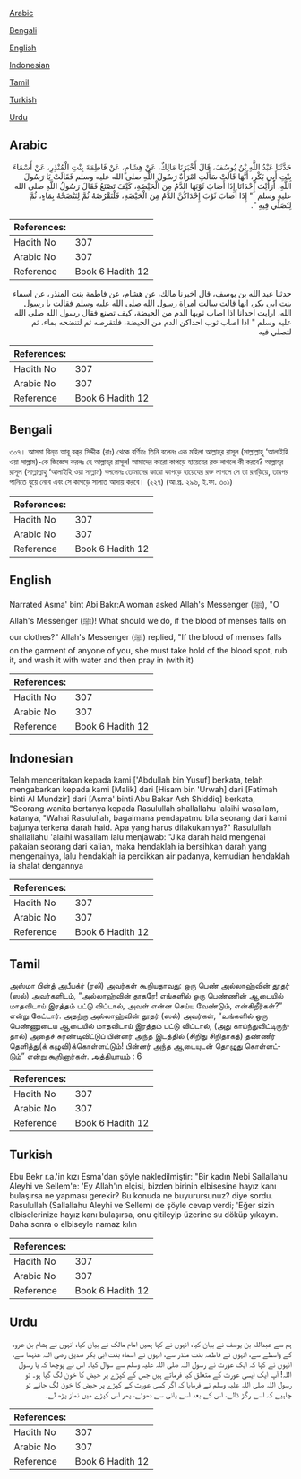 [Arabic](#arabic)

[Bengali](#bengali)

[English](#english)

[Indonesian](#indonesian)

[Tamil](#tamil)

[Turkish](#turkish)

[Urdu](#urdu)

## Arabic


<div dir="rtl" lang="ar" style={{fontSize:'larger',backgroundColor:'#f8f9fa',padding:20}}>
حَدَّثَنَا عَبْدُ اللَّهِ بْنُ يُوسُفَ، قَالَ أَخْبَرَنَا مَالِكٌ، عَنْ هِشَامٍ، عَنْ فَاطِمَةَ بِنْتِ الْمُنْذِرِ، عَنْ أَسْمَاءَ بِنْتِ أَبِي بَكْرٍ، أَنَّهَا قَالَتْ سَأَلَتِ امْرَأَةٌ رَسُولَ اللَّهِ صلى الله عليه وسلم فَقَالَتْ يَا رَسُولَ اللَّهِ، أَرَأَيْتَ إِحْدَانَا إِذَا أَصَابَ ثَوْبَهَا الدَّمُ مِنَ الْحَيْضَةِ، كَيْفَ تَصْنَعُ فَقَالَ رَسُولُ اللَّهِ صلى الله عليه وسلم ‏ "‏ إِذَا أَصَابَ ثَوْبَ إِحْدَاكُنَّ الدَّمُ مِنَ الْحَيْضَةِ، فَلْتَقْرُصْهُ ثُمَّ لِتَنْضَحْهُ بِمَاءٍ، ثُمَّ لِتُصَلِّي فِيهِ ‏"‏‏.‏
</div>
<div style={{backgroundColor:'#f8f9fa',padding:20, marginBottom: 10}}><table> <thead> <tr> <th>References:</th> <th></th> </tr> </thead> <tbody><tr><td>Hadith No</td><td>307</td></tr><tr><td>Arabic No</td><td>307</td></tr><tr><td>Reference</td><td>Book 6 Hadith 12</td></tr></tbody></table></div>


<div dir="rtl" lang="ar" style={{fontSize:'larger',backgroundColor:'#f8f9fa',padding:20}}>
حدثنا عبد الله بن يوسف، قال اخبرنا مالك، عن هشام، عن فاطمة بنت المنذر، عن اسماء بنت ابي بكر، انها قالت سالت امراة رسول الله صلى الله عليه وسلم فقالت يا رسول الله، ارايت احدانا اذا اصاب ثوبها الدم من الحيضة، كيف تصنع فقال رسول الله صلى الله عليه وسلم " اذا اصاب ثوب احداكن الدم من الحيضة، فلتقرصه ثم لتنضحه بماء، ثم لتصلي فيه
</div>
<div style={{backgroundColor:'#f8f9fa',padding:20, marginBottom: 10}}><table> <thead> <tr> <th>References:</th> <th></th> </tr> </thead> <tbody><tr><td>Hadith No</td><td>307</td></tr><tr><td>Arabic No</td><td>307</td></tr><tr><td>Reference</td><td>Book 6 Hadith 12</td></tr></tbody></table></div>

## Bengali


<div dir="ltr" lang="bn" style={{fontSize:'larger',backgroundColor:'#f8f9fa',padding:20}}>
৩০৭। আসমা বিন্‌ত আবূ বক্‌র সিদ্দীক (রাঃ) থেকে বর্ণিতঃ তিনি বলেনঃ এক মহিলা আল্লাহ্‌র রাসূল (সাল্লাল্লাহু ‘আলাইহি ওয়া সাল্লাম)-কে জিজ্ঞেস করলঃ হে আল্লাহ্‌র রাসূল! আমাদের কারো কাপড়ে হায়েযের রক্ত লাগলে কী করবে? আল্লাহ্‌র রাসূল (সাল্লাল্লাহু ‘আলাইহি ওয়া সাল্লাম) বললেনঃ তোমাদের কারো কাপড়ে হায়েযের রক্ত লাগলে সে তা রগড়িয়ে, তারপর পানিতে ধুয়ে নেবে এবং সে কাপড়ে সালাত আদায় করবে। (২২৭) (আ.প্র. ২৯৬, ই.ফা. ৩০১)
</div>
<div style={{backgroundColor:'#f8f9fa',padding:20, marginBottom: 10}}><table> <thead> <tr> <th>References:</th> <th></th> </tr> </thead> <tbody><tr><td>Hadith No</td><td>307</td></tr><tr><td>Arabic No</td><td>307</td></tr><tr><td>Reference</td><td>Book 6 Hadith 12</td></tr></tbody></table></div>

## English


<div dir="ltr" lang="en" style={{fontSize:'larger',backgroundColor:'#f8f9fa',padding:20}}>
Narrated Asma' bint Abi Bakr:A woman asked Allah's Messenger (ﷺ), "O Allah's Messenger (ﷺ)! What should we do, if the blood of menses falls on our clothes?" Allah's Messenger (ﷺ) replied, "If the blood of menses falls on the garment of anyone of you, she must take hold of the blood spot, rub it, and wash it with water and then pray in (with it)
</div>
<div style={{backgroundColor:'#f8f9fa',padding:20, marginBottom: 10}}><table> <thead> <tr> <th>References:</th> <th></th> </tr> </thead> <tbody><tr><td>Hadith No</td><td>307</td></tr><tr><td>Arabic No</td><td>307</td></tr><tr><td>Reference</td><td>Book 6 Hadith 12</td></tr></tbody></table></div>

## Indonesian


<div dir="ltr" lang="id" style={{fontSize:'larger',backgroundColor:'#f8f9fa',padding:20}}>
Telah menceritakan kepada kami ['Abdullah bin Yusuf] berkata, telah mengabarkan kepada kami [Malik] dari [Hisam bin 'Urwah] dari [Fatimah binti Al Mundzir] dari [Asma' binti Abu Bakar Ash Shiddiq] berkata, "Seorang wanita bertanya kepada Rasulullah shallallahu 'alaihi wasallam, katanya, "Wahai Rasulullah, bagaimana pendapatmu bila seorang dari kami bajunya terkena darah haid. Apa yang harus dilakukannya?" Rasulullah shallallahu 'alaihi wasallam lalu menjawab: "Jika darah haid mengenai pakaian seorang dari kalian, maka hendaklah ia bersihkan darah yang mengenainya, lalu hendaklah ia percikkan air padanya, kemudian hendaklah ia shalat dengannya
</div>
<div style={{backgroundColor:'#f8f9fa',padding:20, marginBottom: 10}}><table> <thead> <tr> <th>References:</th> <th></th> </tr> </thead> <tbody><tr><td>Hadith No</td><td>307</td></tr><tr><td>Arabic No</td><td>307</td></tr><tr><td>Reference</td><td>Book 6 Hadith 12</td></tr></tbody></table></div>

## Tamil


<div dir="ltr" lang="ta" style={{fontSize:'larger',backgroundColor:'#f8f9fa',padding:20}}>
அஸ்மா பின்த் அபீபக்ர் (ரலி) அவர்கள் கூறியதாவது: ஒரு பெண் அல்லாஹ்வின் தூதர் (ஸல்) அவர்களிடம், “அல்லாஹ்வின் தூதரே! எங்களில் ஒரு பெண்ணின் ஆடையில் மாதவிடாய் இரத்தம் பட்டு விட்டால், அவள் என்ன செய்ய வேண்டும், என்கிறீர்கள்?” என்று கேட்டார். அதற்கு அல்லாஹ்வின் தூதர் (ஸல்) அவர்கள், “உங்களில் ஒரு பெண்ணுடைய ஆடையில் மாதவிடாய் இரத்தம் பட்டு விட்டால், (அது காய்ந்துவிட்டிருந்தால்) அதைச் சுரண்டிவிட்டுப் பின்னர் அந்த இடத்தில் (சிறிது சிறிதாகத்) தண்ணீர் தெளித்து(க் கழுவி)க்கொள்ளட்டும்! பின்னர் அந்த ஆடையுடன் தொழுது கொள்ளட்டும்” என்று கூறினார்கள். அத்தியாயம் : 6
</div>
<div style={{backgroundColor:'#f8f9fa',padding:20, marginBottom: 10}}><table> <thead> <tr> <th>References:</th> <th></th> </tr> </thead> <tbody><tr><td>Hadith No</td><td>307</td></tr><tr><td>Arabic No</td><td>307</td></tr><tr><td>Reference</td><td>Book 6 Hadith 12</td></tr></tbody></table></div>

## Turkish


<div dir="ltr" lang="tr" style={{fontSize:'larger',backgroundColor:'#f8f9fa',padding:20}}>
Ebu Bekr r.a.'in kızı Esma'dan şöyle nakledilmiştir: "Bir kadın Nebi Sallallahu Aleyhi ve Sellem'e: 'Ey Allah'ın elçisi, bizden birinin elbisesine hayız kanı bulaşırsa ne yapması gerekir? Bu konuda ne buyurursunuz? diye sordu. Rasulullah (Sallallahu Aleyhi ve Sellem) de şöyle cevap verdi; 'Eğer sizin elbiselerinize hayız kanı bulaşırsa, onu çitileyip üzerine su döküp yıkayın. Daha sonra o elbiseyle namaz kılın
</div>
<div style={{backgroundColor:'#f8f9fa',padding:20, marginBottom: 10}}><table> <thead> <tr> <th>References:</th> <th></th> </tr> </thead> <tbody><tr><td>Hadith No</td><td>307</td></tr><tr><td>Arabic No</td><td>307</td></tr><tr><td>Reference</td><td>Book 6 Hadith 12</td></tr></tbody></table></div>

## Urdu


<div dir="rtl" lang="ur" style={{fontSize:'larger',backgroundColor:'#f8f9fa',padding:20}}>
ہم سے عبداللہ بن یوسف نے بیان کیا، انہوں نے کہا ہمیں امام مالک نے بیان کیا، انہوں نے ہشام بن عروہ کے واسطے سے، انہوں نے فاطمہ بنت منذر سے، انہوں نے اسماء بنت ابی بکر صدیق رضی اللہ عنہما سے، انہوں نے کہا کہ ایک عورت نے رسول اللہ صلی اللہ علیہ وسلم سے سوال کیا۔ اس نے پوچھا کہ یا رسول اللہ! آپ ایک ایسی عورت کے متعلق کیا فرماتے ہیں جس کے کپڑے پر حیض کا خون لگ گیا ہو۔ تو رسول اللہ صلی اللہ علیہ وسلم نے فرمایا کہ اگر کسی عورت کے کپڑے پر حیض کا خون لگ جائے تو چاہیے کہ اسے رگڑ ڈالے، اس کے بعد اسے پانی سے دھوئے، پھر اس کپڑے میں نماز پڑھ لے۔
</div>
<div style={{backgroundColor:'#f8f9fa',padding:20, marginBottom: 10}}><table> <thead> <tr> <th>References:</th> <th></th> </tr> </thead> <tbody><tr><td>Hadith No</td><td>307</td></tr><tr><td>Arabic No</td><td>307</td></tr><tr><td>Reference</td><td>Book 6 Hadith 12</td></tr></tbody></table></div>
